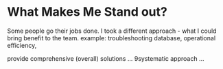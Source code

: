 # What Makes Me Stand out?

Some people go their jobs done.  I took a different approach - what I could bring benefit to the team.  example: troubleshooting database, operational efficiency,

provide comprehensive (overall) solutions ... 9systematic approach ...